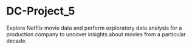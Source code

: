 # DC-Project_5
Explore Netflix movie data and perform exploratory data analysis for a production company to uncover insights about movies from a particular decade.
